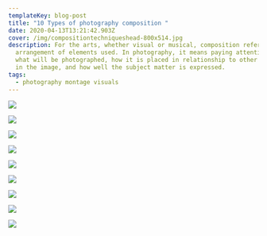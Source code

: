 ```yaml
---
templateKey: blog-post
title: "10 Types of photography composition "
date: 2020-04-13T13:21:42.903Z
cover: /img/compositiontechniqueshead-800x514.jpg
description: For the arts, whether visual or musical, composition refers to the
  arrangement of elements used. In photography, it means paying attention to
  what will be photographed, how it is placed in relationship to other objects
  in the image, and how well the subject matter is expressed.
tags:
  - photography montage visuals
---
```

![](/img/89344174_3262180037130087_7098975560352661504_o.jpg)

![](/img/88197240_3262176060463818_2905822409724526592_o.jpg)

![](/img/89121844_3262176050463819_4360008283570831360_o.jpg)

![](/img/88240601_3262176693797088_9028072636885762048_o.jpg)

![](/img/89087703_3262177473797010_5672959891669516288_o.jpg)

![](/img/87459426_3262177140463710_2992898276035919872_o.jpg)

![](/img/87464778_3262177870463637_170721690135822336_o.jpg)

![](/img/89255941_3262178557130235_2765132350693048320_o.jpg)

![](/img/89416452_3262179130463511_7139667072652410880_o.jpg)

![]()